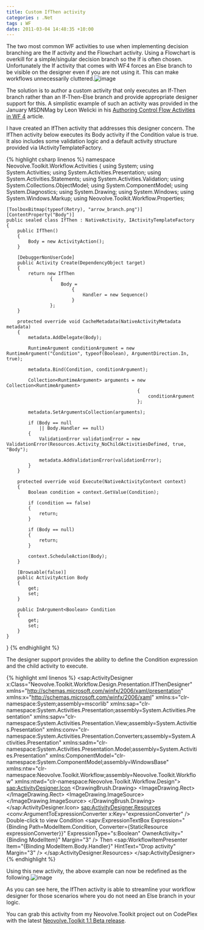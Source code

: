 ```yaml
---
title: Custom IfThen activity
categories : .Net
tags : WF
date: 2011-03-04 14:48:35 +10:00
---
```


The two most common WF activities to use when implementing decision branching are the If activity and the Flowchart activity. Using a Flowchart is overkill for a simple/singular decision branch so the If is often chosen. Unfortunately the If activity that comes with WF4 forces an Else branch to be visible on the designer even if you are not using it. This can make workflows unnecessarily cluttered.![image][0]

The solution is to author a custom activity that only executes an If-Then branch rather than an If-Then-Else branch and provide appropriate designer support for this. A simplistic example of such an activity was provided in the January MSDNMag by Leon Welicki in his [Authoring Control Flow Activities in WF 4][1] article.

I have created an IfThen activity that addresses this designer concern. The IfThen activity below executes its Body activity if the Condition value is true. It also includes some validation logic and a default activity structure provided via IActivityTemplateFactory.

{% highlight csharp linenos %}
namespace Neovolve.Toolkit.Workflow.Activities
{
    using System;
    using System.Activities;
    using System.Activities.Presentation;
    using System.Activities.Statements;
    using System.Activities.Validation;
    using System.Collections.ObjectModel;
    using System.ComponentModel;
    using System.Diagnostics;
    using System.Drawing;
    using System.Windows;
    using System.Windows.Markup;
    using Neovolve.Toolkit.Workflow.Properties;
    
    [ToolboxBitmap(typeof(Retry), "arrow_branch.png")]
    [ContentProperty("Body")]
    public sealed class IfThen : NativeActivity, IActivityTemplateFactory
    {
        public IfThen()
        {
            Body = new ActivityAction();
        }
    
        [DebuggerNonUserCode]
        public Activity Create(DependencyObject target)
        {
            return new IfThen
                    {
                        Body =
                            {
                                Handler = new Sequence()
                            }
                    };
        }
    
        protected override void CacheMetadata(NativeActivityMetadata metadata)
        {
            metadata.AddDelegate(Body);
    
            RuntimeArgument conditionArgument = new RuntimeArgument("Condition", typeof(Boolean), ArgumentDirection.In, true);
    
            metadata.Bind(Condition, conditionArgument);
    
            Collection<RuntimeArgument> arguments = new Collection<RuntimeArgument>
                                                    {
                                                        conditionArgument
                                                    };
    
            metadata.SetArgumentsCollection(arguments);
    
            if (Body == null
                || Body.Handler == null)
            {
                ValidationError validationError = new ValidationError(Resources.Activity_NoChildActivitiesDefined, true, "Body");
    
                metadata.AddValidationError(validationError);
            }
        }
    
        protected override void Execute(NativeActivityContext context)
        {
            Boolean condition = context.GetValue(Condition);
    
            if (condition == false)
            {
                return;
            }
    
            if (Body == null)
            {
                return;
            }
    
            context.ScheduleAction(Body);
        }
    
        [Browsable(false)]
        public ActivityAction Body
        {
            get;
            set;
        }
    
        public InArgument<Boolean> Condition
        {
            get;
            set;
        }
    }
}
{% endhighlight %}

The designer support provides the ability to define the Condition expression and the child activity to execute.

{% highlight xml linenos %}
<sap:ActivityDesigner x:Class="Neovolve.Toolkit.Workflow.Design.Presentation.IfThenDesigner"
                        xmlns="http://schemas.microsoft.com/winfx/2006/xaml/presentation"
                        xmlns:x="http://schemas.microsoft.com/winfx/2006/xaml"
                        xmlns:s="clr-namespace:System;assembly=mscorlib"
                        xmlns:sap="clr-namespace:System.Activities.Presentation;assembly=System.Activities.Presentation"
                        xmlns:sapv="clr-namespace:System.Activities.Presentation.View;assembly=System.Activities.Presentation"
                        xmlns:conv="clr-namespace:System.Activities.Presentation.Converters;assembly=System.Activities.Presentation"
                        xmlns:sadm="clr-namespace:System.Activities.Presentation.Model;assembly=System.Activities.Presentation"
                        xmlns:ComponentModel="clr-namespace:System.ComponentModel;assembly=WindowsBase"
                        xmlns:ntw="clr-namespace:Neovolve.Toolkit.Workflow;assembly=Neovolve.Toolkit.Workflow"
                        xmlns:ntwd="clr-namespace:Neovolve.Toolkit.Workflow.Design">
    <sap:ActivityDesigner.Icon>
        <DrawingBrush>
            <DrawingBrush.Drawing>
                <ImageDrawing>
                    <ImageDrawing.Rect>
                        <Rect Location="0,0"
                                Size="16,16">
                        </Rect>
                    </ImageDrawing.Rect>
                    <ImageDrawing.ImageSource>
                        <BitmapImage UriSource="arrow_branch.png"></BitmapImage>
                    </ImageDrawing.ImageSource>
                </ImageDrawing>
            </DrawingBrush.Drawing>
        </DrawingBrush>
    </sap:ActivityDesigner.Icon>
    <sap:ActivityDesigner.Resources>
        <conv:ArgumentToExpressionConverter x:Key="expressionConverter" />
        <DataTemplate x:Key="Collapsed">
            <TextBlock HorizontalAlignment="Center"
                        FontStyle="Italic"
                        Foreground="Gray">
                Double-click to view
            </TextBlock>
        </DataTemplate>
        <DataTemplate x:Key="Expanded">
            <StackPanel Orientation="Vertical">
                <TextBlock HorizontalAlignment="Left"
                                VerticalAlignment="Center" Margin="3">
                        Condition
                </TextBlock>
                <sapv:ExpressionTextBox Expression="{Binding Path=ModelItem.Condition, Converter={StaticResource expressionConverter}}"
                                            ExpressionType="s:Boolean"
                                            OwnerActivity="{Binding ModelItem}" Margin="3" />
                <TextBlock HorizontalAlignment="Left"
                                VerticalAlignment="Center" Margin="3">
                        Then
                </TextBlock>
                <sap:WorkflowItemPresenter Item="{Binding ModelItem.Body.Handler}"
                                            HintText="Drop activity" Margin="3" />
            </StackPanel>
        </DataTemplate>
        <Style x:Key="ExpandOrCollapsedStyle"
                TargetType="{x:Type ContentPresenter}">
            <Setter Property="ContentTemplate"
                    Value="{DynamicResource Collapsed}" />
            <Style.Triggers>
                <DataTrigger Binding="{Binding Path=ShowExpanded}"
                                Value="true">
                    <Setter Property="ContentTemplate"
                            Value="{DynamicResource Expanded}" />
                </DataTrigger>
            </Style.Triggers>
        </Style>
    </sap:ActivityDesigner.Resources>
    <Grid>
        <ContentPresenter Style="{DynamicResource ExpandOrCollapsedStyle}"
                            Content="{Binding}" />
    </Grid>
</sap:ActivityDesigner>
{% endhighlight %}

Using this new activity, the above example can now be redefined as the following.![image][2]

As you can see here, the IfThen activity is able to streamline your workflow designer for those scenarios where you do not need an Else branch in your logic.

You can grab this activity from my Neovolve.Toolkit project out on CodePlex with the latest [Neovolve.Toolkit 1.1 Beta release][3].

[0]: //blogfiles/image_79.png
[1]: http://msdn.microsoft.com/en-us/magazine/gg535667.aspx
[2]: //blogfiles/image_80.png
[3]: http://neovolve.codeplex.com/releases/view/53499
